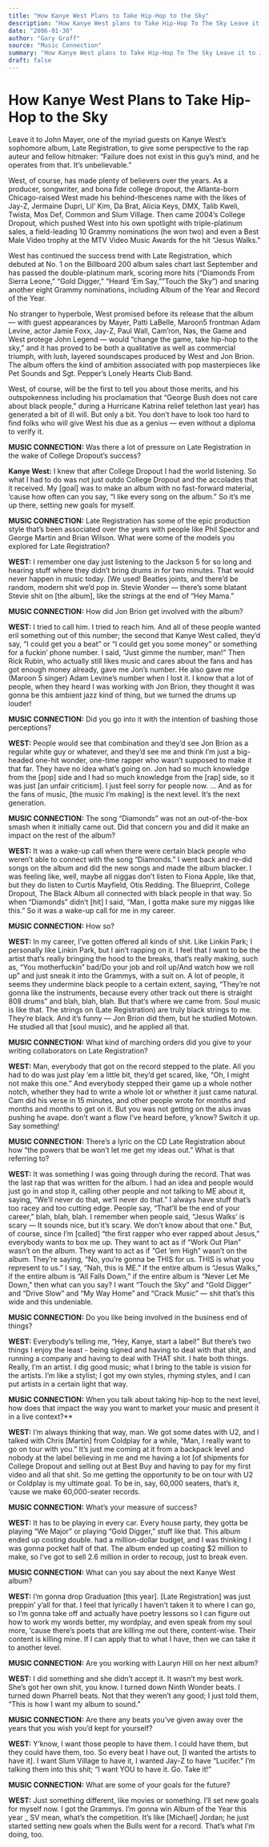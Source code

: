 ```yaml
---
title: "How Kanye West Plans to Take Hip-Hop to the Sky"
description: "How Kanye West plans to Take Hip-Hop To The Sky Leave it to John Mayer, one of the myriad guests on KanYe West’s sophomore album, Late Registration. As a producer, songwriter, and bona fide college dr..."
date: "2006-01-30"
author: "Gary Graff"
source: "Music Connection"
summary: "How Kanye West plans to Take Hip-Hop To The Sky Leave it to John Mayer, one of the myriad guests on KanYe West’s sophomore album, Late Registration. As a producer, songwriter, and bona fide college dropout, the Atlanta-born Chicago-raised West made his behind-thescenes name with the likes of Jay-Z, Jermaine Dupri, Lil’ Kim, Da Brat, Alicia Keys, DMX, Talib"
draft: false
---
```


# How Kanye West Plans to Take Hip-Hop to the Sky

Leave it to John Mayer, one of the myriad guests on Kanye West’s sophomore album, Late Registration, to give some perspective to the rap auteur and fellow hitmaker: “Failure does not exist in this guy’s mind, and he operates from that. It’s unbelievable.”

West, of course, has made plenty of believers over the years. As a producer, songwriter, and bona fide college dropout, the Atlanta-born Chicago-raised West made his behind-thescenes name with the likes of Jay-Z, Jermaine Dupri, Lil’ Kim, Da Brat, Alicia Keys, DMX, Talib Kweli, Twista, Mos Def, Common and Slum Village. Then came 2004’s College Dropout, which pushed West into his own spotlight with triple-platinum sales, a field-leading 10 Grammy nominations (he won two) and even a Best Male Video trophy at the MTV Video Music Awards for the hit “Jesus Walks.”

West has continued the success trend with Late Registration, which debuted at No. 1 on the Billboard 200 album sales chart last September and has passed the double-platinum mark, scoring more hits (“Diamonds From Sierra Leone,” “Gold Digger,” “Heard ‘Em Say,””Touch the Sky”) and snaring another eight Grammy nominations, including Album of the Year and Record of the Year.

No stranger to hyperbole, West promised before its release that the album — with guest appearances by Mayer, Patti LaBelle, Maroon5 frontman Adam Levine, actor Jamie Foxx, Jay-Z, Paul Wall, Cam’ron, Nas, the Game and West protege John Legend — would “change the game, take hip-hop to the sky,” and it has proved to be both a qualitative as well as commercial triumph, with lush, layered soundscapes produced by West and Jon Brion. The album offers the kind of ambition associated with pop masterpieces like Pet Sounds and Sgt. Pepper’s Lonely Hearts Club Band.

West, of course, will be the first to tell you about those merits, and his outspokenness including his proclamation that “George Bush does not care about black people,” during a Hurricane Katrina relief telethon last year) has generated a bit of ill will. But only a bit. You don’t have to look too hard to find folks who will give West his due as a genius — even without a diploma to verify it.

**MUSIC CONNECTION:** Was there a lot of pressure on Late Registration in the wake of College Dropout’s success?

**Kanye West:** I knew that after College Dropout I had the world listening. So what I had to do was not just outdo College Dropout and the accolades that it received. My [goal] was to make an album with no fast-forward material, ‘cause how often can you say, “I like every song on the album.” So it’s me up there, setting new goals for myself.

**MUSIC CONNECTION:** Late Registration has some of the epic production style that’s been associated over the years with people like Phil Spector and George Martin and Brian Wilson. What were some of the models you explored for Late Registration?

**WEST:** I remember one day just listening to the Jackson 5 for so long and hearing stuff where they didn’t bring drums in for two minutes. That would never happen in music today. [We used! Beatles joints, and there’d be random, modern shit we’d pop in. Stevie Wonder — there’s some blatant Stevie shit on [the album], like the strings at the end of “Hey Mama.”

**MUSIC CONNECTION:** How did Jon Brion get involved with the album?

**WEST:** I tried to call him. I tried to reach him. And all of these people wanted eril something out of this number; the second that Kanye West called, they’d say, “I could get you a beat” or “I could get you some money” or something for a fuckin’ phone number. I said, “Just gimme the number, man!” Then Rick Rubin, who actually still likes music and cares about the fans and has got enough money already, gave me Jon’s number. He also gave me (Maroon 5 singer) Adam Levine’s number when I lost it. I know that a lot of people, when they heard I was working with Jon Brion, they thought it was gonna be this ambient jazz kind of thing, but we turned the drums up louder!

**MUSIC CONNECTION:** Did you go into it with the intention of bashing those perceptions?

**WEST:** People would see that combination and they’d see Jon Brion as a regular white guy or whatever, and they’d see me and think I’m just a big-headed one-hit wonder, one-time rapper who wasn’t supposed to make it that far. They have no idea what’s going on. Jon had so much knowledge from the [pop] side and I had so much knowledge from the [rap] side, so it was just [an unfair criticism]. I just feel sorry for people now. ... And as for the fans of music, [the music I’m making] is the next level. It’s the next generation.

**MUSIC CONNECTION:** The song “Diamonds” was not an out-of-the-box smash when it initially came out. Did that concern you and did it make an impact on the rest of the album?

**WEST:** It was a wake-up call when there were certain black people who weren’t able to connect with the song “Diamonds.” I went back and re-did songs on the album and did the new songs and made the album blacker. I was feeling like, well, maybe all niggas don’t listen to Fiona Apple, like that, but they do listen to Curtis Mayfield, Otis Redding. The Blueprint, College Dropout, The Black Album all connected with black people in that way. So when “Diamonds” didn’t [hit] I said, “Man, I gotta make sure my niggas like this.” So it was a wake-up call for me in my career.

**MUSIC CONNECTION:** How so?

**WEST:** In my career, I’ve gotten offered all kinds of shit. Like Linkin Park; I personally like Linkin Park, but I ain’t rapping on it. I feel that I want to be the artist that’s really bringing the hood to the breaks, that’s really making, such as, “You motherfuckin” bad/Do your job and roll up/And watch how we roll up” and just sneak it into the Grammys, with a suit on. A lot of people, it seems they undermine black people to a certain extent, saying, “They’re not gonna like the instruments, because every other track out there is straight 808 drums” and blah, blah, blah. But that’s where we came from. Soul music is like that. The strings on (Late Registration) are truly black strings to me. They’re black. And it’s funny — Jon Brion did them, but he studied Motown. He studied all that [soul music), and he applied all that.

**MUSIC CONNECTION:** What kind of marching orders did you give to your writing collaborators on Late Registration?

**WEST:** Man, everybody that got on the record stepped to the plate. All you had to do was just play ‘em a little bit, they’d get scared, like, “Oh, I might not make this one.” And everybody stepped their game up a whole nother notch, whether they had to write a whole lot or whether it just came natural. Cam did his verse in 15 minutes, and other people wrote for months and months and months to get on it. But you was not getting on the alus invas pushing he avape. don’t want a flow I’ve heard before, y’know? Switch it up. Say something! 

**MUSIC CONNECTION:** There’s a lyric on the CD Late Registration about how “the powers that be won’t let me get my ideas out.” What is that referring to?

**WEST:** It was something I was going through during the record. That was the last rap that was written for the album. I had an idea and people would just go in and stop it, calling other people and not talking to ME about it, saying, “We’ll never do that, we’ll never do that.” I always have stuff that’s too racey and too cutting edge. People say, “That’ll be the end of your career,” blah, blah, blah. I remember when people said, “Jesus Walks’ is scary — It sounds nice, but it’s scary. We don’t know about that one.” But, of course, since I’m [called] “the first rapper who ever rapped about Jesus,” everybody wants to box me up. They want to act as if “Work Out Plan” wasn’t on the album. They want to act as if “Get ‘em High” wasn’t on the album. They’re saying, “No, you’re gonna be THIS for us. THIS is what you represent to us.” I say, “Nah, this is ME.” If the entire album is “Jesus Walks,” if the entire album is “All Falls Down,” if the entire album is “Never Let Me Down,” then what can you say? I want “Touch the Sky” and “Gold Digger” and “Drive Slow” and “My Way Home” and “Crack Music” — shit that’s this wide and this undeniable.

**MUSIC CONNECTION:** Do you like being involved in the business end of things?

**WEST:** Everybody’s telling me, “Hey, Kanye, start a label!” But there’s two things I enjoy the least - being signed and having to deal with that shit, and running a company and having to deal with THAT shit. I hate both things. Really, I’m an artist. I dig good music; what I bring to the table is vision for the artists. I’m like a stylist; I got my own styles, rhyming styles, and I can put artists in a certain light that way.

**MUSIC CONNECTION:** When you talk about taking hip-hop to the next level, how does that impact the way you want to market your music and present it in a live context?** 

**WEST:** I’m always thinking that way, man. We got some dates with U2, and I talked with Chris [Martin] from Coldplay for a while, “Man, I really want to go on tour with you.” It’s just me coming at it from a backpack level and nobody at the label believing in me and me having a lot [of shipments for College Dropout and selling out at Best Buy and having to pay for my first video and all that shit. So me getting the opportunity to be on tour with U2 or Coldplay is my ultimate goal. To be in, say, 60,000 seaters, that’s it, ‘cause we make 60,000-seater records.

**MUSIC CONNECTION:** What’s your measure of success?

**WEST:** It has to be playing in every car. Every house party, they gotta be playing “We Major” or playing “Gold Digger,” stuff like that. This album ended up costing double. had a million-dollar budget, and I was thinking I was gonna pocket half of that. The album ended up costing $2 million to make, so l’ve got to sell 2.6 million in order to recoup, just to break even.

**MUSIC CONNECTION:** What can you say about the next Kanye West album?

**WEST:** I’m gonna drop Graduation [this year]. [Late Registration] was just preppin’ y’all for that. I feel that lyrically I haven’t taken it to where I can go, so I’m gonna take off and actually have poetry lessons so I can figure out how to work my words better, my wordplay, and even speak from my soul more, ‘cause there’s poets that are killing me out there, content-wise. Their content is killing mine. If I can apply that to what I have, then we can take it to another level.

**MUSIC CONNECTION:** Are you working with Lauryn Hill on her next album?

**WEST:** I did something and she didn’t accept it. It wasn’t my best work. She’s got her own shit, you know. I turned down Ninth Wonder beats. I turned down Pharrell beats. Not that they weren’t any good; I just told them, “This is how I want my album to sound.”

**MUSIC CONNECTION:** Are there any beats you’ve given away over the years that you wish you’d kept for yourself?

**WEST:** Y’know, I want those people to have them. I could have them, but they could have them, too. So every beat I have out, [I wanted the artists to have it]. I want Slum Village to have it, I wanted Jay-Z to have “Lucifer.” I’m talking them into this shit; “I want YOU to have it. Go. Take it!”

**MUSIC CONNECTION:** What are some of your goals for the future?

**WEST:** Just something different, like movies or something. I’ll set new goals for myself now. I got the Grammys. I’m gonna win Album of the Year this year _ SV mean, what’s the competition. It’s like [Michael] Jordan; he just started setting new goals when the Bulls went for a record. That’s what I’m doing, too.
